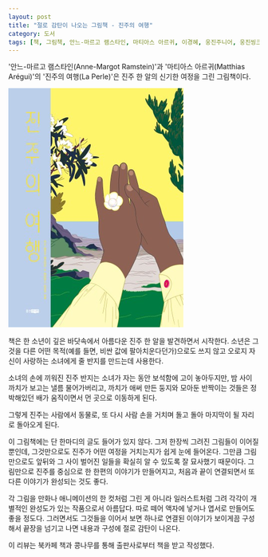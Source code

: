 ```yaml
---
layout: post
title: "절로 감탄이 나오는 그림책 - 진주의 여행"
category: 도서
tags: [책, 그림책, 안느-마르고 램스타인, 마티아스 아르귀, 이경혜, 웅진주니어, 웅진씽크빅, 북카페 책과 콩나무, 서평]
---
```


'안느-마르고 램스타인(Anne-Margot Ramstein)'과
'마티아스 아르귀(Matthias Arégui)'의
'진주의 여행(La Perle)'은
진주 한 알의 신기한 여정을 그린 그림책이다.

![표지](/images/la-perle-picture-book-h480.jpg)

책은 한 소년이 깊은 바닷속에서 아름다운 진주 한 알을 발견하면서 시작한다.
소년은 그것을 다른 어떤 목적(예를 들면, 비싼 값에 팔아치운다던가)으로도 쓰지 않고
오로지 자신이 사랑하는 소녀에게 줄 반지를 만드는데 사용한다.

소녀의 손에 끼워진 진주 반지는 소녀가 자는 동안 보석함에 고이 놓아두지만,
밤 사이 까치가 보고는 낼름 물어가버리고,
까치가 애써 만든 둥지와 모아둔 반짝이는 것들은
정박해있던 배가 움직이면서 먼 곳으로 이동하게 된다.

그렇게 진주는 사람에서 동물로, 또 다시 사람 손을 거치며 돌고 돌아
마지막이 될 자리로 돌아오게 된다.

이 그림책에는 단 한마디의 글도 들어가 있지 않다.
그저 한장씩 그려진 그림들이 이어질 뿐인데,
그것만으로도 진주가 어떤 여정을 거치는지가 쉽게 눈에 들어온다.
그만큼 그림만으로도 앞뒤와 그 사이 벌어진 일들을 확실히 알 수 있도록 잘 묘사했기 때문이다.
그림만으로 진주를 중심으로 한 한편의 이야기가 만들어지고,
처음과 끝이 연결되면서 또 다른 이야기가 완성되는 것도 좋다.

각 그림을 만화나 애니메이션의 한 컷처럼 그린 게 아니라 일러스트처럼 그려
각각이 개별적인 완성도가 있는 작품으로서 아름답다.
따로 떼어 액자에 넣거나 엽서로 만들어도 좋을 정도다.
그러면서도 그것들을 이어서 보면 하나로 연결된 이야기가 보이게끔 구성해서
끝장을 넘기고 나면 내용과 구성에 절로 감탄이 나온다.



<div class="im im-info">
이 리뷰는 북카페 책과 콩나무를 통해 출판사로부터 책을 받고 작성했다.
</div>
